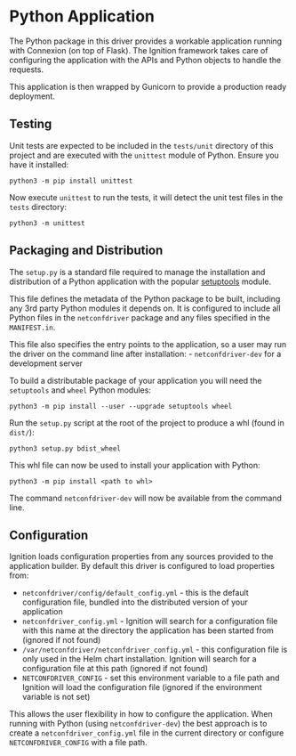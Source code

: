 # Python Application

The Python package in this driver provides a workable application running with Connexion (on top of Flask). The Ignition framework takes care of configuring the application with the APIs and Python objects to handle the requests.

This application is then wrapped by Gunicorn to provide a production ready deployment. 

## Testing 

Unit tests are expected to be included in the `tests/unit` directory of this project and are executed with the `unittest` module of Python. Ensure you have it installed:

```
python3 -m pip install unittest
```

Now execute `unittest` to run the tests, it will detect the unit test files in the `tests` directory:

```
python3 -m unittest
```

## Packaging and Distribution 

The `setup.py` is a standard file required to manage the installation and distribution of a Python application with the popular [setuptools](https://pypi.org/project/setuptools/) module.

This file defines the metadata of the Python package to be built, including any 3rd party Python modules it depends on. It is configured to include all Python files in the `netconfdriver` package and any files specified in the `MANIFEST.in`.

This file also specifies the entry points to the application, so a user may run the driver on the command line after installation:
    - `netconfdriver-dev` for a development server

To build a distributable package of your application you will need the `setuptools` and `wheel` Python modules:

```
python3 -m pip install --user --upgrade setuptools wheel
```

Run the `setup.py` script at the root of the project to produce a whl (found in `dist/`):

```
python3 setup.py bdist_wheel
```

This whl file can now be used to install your application with Python:

```
python3 -m pip install <path to whl>
```

The command `netconfdriver-dev` will now be available from the command line.

## Configuration

Ignition loads configuration properties from any sources provided to the application builder. By default this driver is configured to load properties from:

- `netconfdriver/config/default_config.yml` - this is the default configuration file, bundled into the distributed version of your application
- `netconfdriver_config.yml` - Ignition will search for a configuration file with this name at the directory the application has been started from (ignored if not found)
- `/var/netconfdriver/netconfdriver_config.yml` - this configuration file is only used in the Helm chart installation. Ignition will search for a configuration file at this path (ignored if not found)
- `NETCONFDRIVER_CONFIG` - set this environment variable to a file path and Ignition will load the configuration file (ignored if the environment variable is not set)

This allows the user flexibility in how to configure the application. When running with Python (using `netconfdriver-dev`) the best approach is to create a `netconfdriver_config.yml` file in the current directory or configure `NETCONFDRIVER_CONFIG` with a file path. 